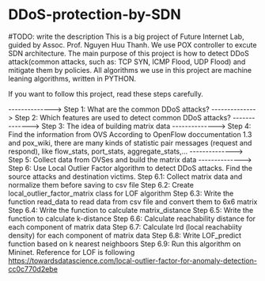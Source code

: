 # DDoS-protection-by-SDN
#TODO: write the description
This is a big project of Future Internet Lab, guided by Assoc. Prof. Nguyen Huu Thanh. We use POX controller to excute SDN architecture. The main purpose of this project is how to detect DDoS attack(common attacks, such as: TCP SYN, ICMP Flood, UDP Flood) and mitigate them by policies. All algorithms we use in this project are machine leaning algorithms, written in PYTHON.

If you want to follow this project, read these steps carefully.

--------------> Step 1: What are the common DDoS attacks?
--------------> Step 2: Which features are used to detect common DDoS attacks?
--------------> Step 3: The idea of building matrix data
--------------> Step 4: Find the information from OVS
According to OpenFlow doccumentation 1.3 and pox_wiki, there are many kinds of statistic pair messages (request and respond), like flow_stats, port_stats, aggregate_stats,...
--------------> Step 5: Collect data from OVSes and build the matrix data
--------------> Step 6: Use Local Outlier Factor algorithm to detect DDoS attacks. Find the source attacks and destination victims.
  Step 6.1: Collect matrix data and normalize them before saving to csv file
  Step 6.2: Create local_outlier_factor_matrix class for LOF algorithm
  Step 6.3: Write the function read_data to read data from csv file and convert them to 6x6 matrix
  Step 6.4: Write the function to calculate matrix_distance
  Step 6.5: Write the function to calculate k-distance
  Step 6.6: Calculate reachability distance for each component of matrix data
  Step 6.7: Calculate lrd (local reachabiity density) for each component of matrix data
  Step 6.8: Write LOF_predict function based on k nearest neighboors
  Step 6.9: Run this algorithm on Mininet.
  Reference for LOF is following https://towardsdatascience.com/local-outlier-factor-for-anomaly-detection-cc0c770d2ebe
  
